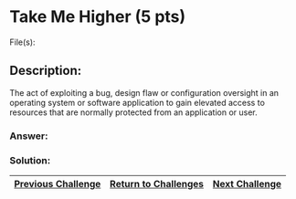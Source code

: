# Take Me Higher (5 pts)

File(s): 

## Description:

The act of exploiting a bug, design flaw or configuration oversight in an operating system or software application to gain elevated access to resources that are normally protected from an application or user.

### Answer:

### Solution:



| [Previous Challenge](/Challenges/Analyze/1) | [Return to Challenges](/Challenges/../../../#modules) | [Next Challenge](/Challenges/Analyze/3) |
| :------- | :-----: | ------: |